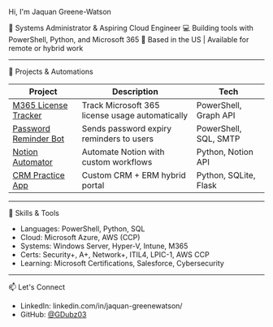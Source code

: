  Hi, I'm Jaquan Greene-Watson

🚀 Systems Administrator & Aspiring Cloud Engineer
💻 Building tools with PowerShell, Python, and Microsoft 365
📍 Based in the US | Available for remote or hybrid work

---

🔧 Projects & Automations

| Project                                                                          | Description                                     | Tech                  |
| -------------------------------------------------------------------------------- | ----------------------------------------------- | --------------------- |
| [M365 License Tracker](https://github.com/GDubz03/m365-license-tracker)          | Track Microsoft 365 license usage automatically | PowerShell, Graph API |
| [Password Reminder Bot](https://github.com/GDubz03/password-expiration-reminder) | Sends password expiry reminders to users        | PowerShell, SQL, SMTP |
| [Notion Automator](https://github.com/GDubz03/notion-automator)                  | Automate Notion with custom workflows           | Python, Notion API    |
| [CRM Practice App](https://github.com/GDubz03/custom-crm-portal)                 | Custom CRM + ERM hybrid portal                  | Python, SQLite, Flask |

---

🧰 Skills & Tools

* Languages: PowerShell, Python, SQL
* Cloud: Microsoft Azure, AWS (CCP)
* Systems: Windows Server, Hyper-V, Intune, M365
* Certs: Security+, A+, Network+, ITIL4, LPIC-1, AWS CCP
* Learning: Microsoft Certifications, Salesforce, Cybersecurity

---

📫 Let's Connect

* LinkedIn: linkedin.com/in/jaquan-greenewatson/
* GitHub: [@GDubz03](https://github.com/GDubz03)
